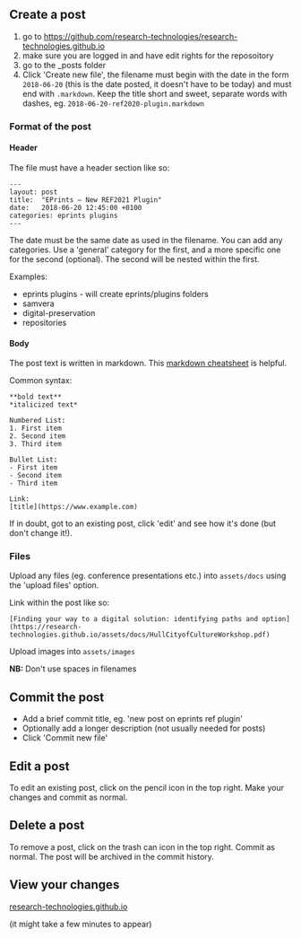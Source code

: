 ## Create a post

1. go to https://github.com/research-technologies/research-technologies.github.io
2. make sure you are logged in and have edit rights for the reposoitory
3. go to the _posts folder
4. Click 'Create new file', the filename must begin with the date in the form `2018-06-20` (this is the date posted, it doesn't have to be today) and must end with `.markdown`. Keep the title short and sweet, separate words with dashes, eg. `2018-06-20-ref2020-plugin.markdown`

### Format of the post

#### Header

The file must have a header section like so:

```
---
layout: post
title:  "EPrints – New REF2021 Plugin"
date:   2018-06-20 12:45:00 +0100
categories: eprints plugins
---
```

The date must be the same date as used in the filename.
You can add any categories. Use a 'general' category for the first, and a more specific one for the second (optional). The second will be nested within the first.

Examples:
* eprints plugins - will create eprints/plugins folders
* samvera
* digital-preservation
* repositories

#### Body

The post text is written in markdown. This [markdown cheatsheet](https://www.markdownguide.org/cheat-sheet/) is helpful.

Common syntax:

```
**bold text**
*italicized text*

Numbered List:
1. First item
2. Second item
3. Third item

Bullet List:
- First item
- Second item
- Third item

Link:
[title](https://www.example.com)

```

If in doubt, got to an existing post, click 'edit' and see how it's done (but don't change it!).

### Files

Upload any files (eg. conference presentations etc.) into `assets/docs` using the 'upload files' option. 

Link within the post like so:

```
[Finding your way to a digital solution: identifying paths and option](https://research-technologies.github.io/assets/docs/HullCityofCultureWorkshop.pdf)
```

Upload images into `assets/images`

**NB:** Don't use spaces in filenames

## Commit the post

* Add a brief commit title, eg. 'new post on eprints ref plugin'
* Optionally add a longer description (not usually needed for posts)
* Click 'Commit new file'

## Edit a post

To edit an existing post, click on the pencil icon in the top right. Make your changes and commit as normal.

## Delete a post

To remove a post, click on the trash can icon in the top right. Commit as normal. The post will be archived in the commit history.

## View your changes

[research-technologies.github.io](https://research-technologies.github.io/)

(it might take a few minutes to appear)

